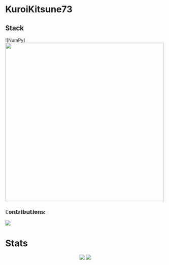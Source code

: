 # KuroiKitsune73
## Stack
![NumPy]<img src="https://cdn.worldvectorlogo.com/logos/numpy-1.svg" width="500">
### ℂ𝕠𝕟𝕥𝕣𝕚𝕓𝕦𝕥𝕚𝕠𝕟𝕤: 
![](./profile-3d-contrib/profile-south-season-animate.svg)
# Stats
<p align="center"><img src="https://github-readme-stats.vercel.app/api/top-langs/?username=KuroiKitsune73&theme=tokyonight&layout=compact&langs_count=10&hide_border=true&show_icons=true%22"/>

 <img src="https://github-readme-stats.vercel.app/api?username=KuroiKitsune73&hide=issues&theme=tokyonight"/>       
</p>  
